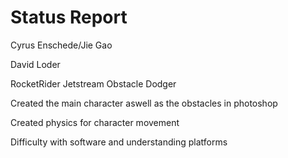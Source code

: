 # Status Report

Cyrus Enschede/Jie Gao


David Loder


RocketRider Jetstream Obstacle Dodger


Created the main character aswell as the obstacles in photoshop


Created physics for character movement


Difficulty with software and understanding platforms